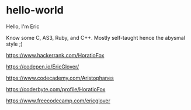 # hello-world

Hello, I'm Eric

Know some C, AS3, Ruby, and C++. Mostly self-taught hence the abysmal style ;)

https://www.hackerrank.com/HoratioFox

https://codepen.io/EricGlover/


https://www.codecademy.com/Aristophanes

https://coderbyte.com/profile/HoratioFox

https://www.freecodecamp.com/ericglover
